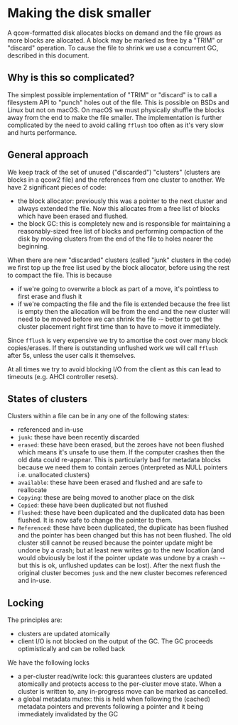 # Making the disk smaller

A qcow-formatted disk allocates blocks on demand and the file grows as more
blocks are allocated. A block may be marked as free by a "TRIM" or "discard"
operation. To cause the file to shrink we use a concurrent GC, described in
this document.

## Why is this so complicated?

The simplest possible implementation of "TRIM" or "discard" is to call a
filesystem API to "punch" holes out of the file. This is possible on BSDs and
Linux but not on macOS. On macOS we must physically shuffle the blocks away
from the end to make the file smaller. The implementation is further complicated
by the need to avoid calling `fflush` too often as it's very slow and hurts
performance.

## General approach

We keep track of the set of unused ("discarded") "clusters" (clusters are blocks
in a qcow2 file) and the references from one cluster to another. We have 2
significant pieces of code:

- the block allocator: previously this was a pointer to the next cluster and
  always extended the file. Now this allocates from a free list of blocks which
  have been erased and flushed.
- the block GC: this is completely new and is responsible for maintaining a
  reasonably-sized free list of blocks and performing compaction of the disk
  by moving clusters from the end of the file to holes nearer the beginning.

When there are new "discarded" clusters (called "junk" clusters in the code)
we first top up the free list used by the block allocator, before using the
rest to compact the file. This is because

- if we're going to overwrite a block as part of a move, it's pointless to
  first erase and flush it
- if we're compacting the file and the file is extended because the free list is
  empty then the allocation will be from the end and the new cluster will need to be
  moved before we can shrink the file -- better to get the cluster placement
  right first time than to have to move it immediately.

Since `fflush` is very expensive we try to amortise the cost over many block
copies/erases. If there is outstanding unflushed work we will call `fflush`
after 5s, unless the user calls it themselves.

At all times we try to avoid blocking I/O from the client as this can lead to
timeouts (e.g. AHCI controller resets).

## States of clusters

Clusters within a file can be in any one of the following states:

- referenced and in-use
- `junk`: these have been recently discarded
- `erased`: these have been erased, but the zeroes have not been flushed which
  means it's unsafe to use them. If the computer crashes then the old data
  could re-appear. This is particularly bad for metadata blocks because we need
  them to contain zeroes (interpreted as NULL pointers i.e. unallocated clusters)
- `available`: these have been erased and flushed and are safe to reallocate
- `Copying`: these are being moved to another place on the disk
- `Copied`: these have been duplicated but not flushed
- `Flushed`: these have been duplicated and the duplicated data has been flushed.
  It is now safe to change the pointer to them.
- `Referenced`: these have been duplicated, the duplicate has been flushed and
  the pointer has been changed but this has not been flushed. The old cluster
  still cannot be reused because the pointer update might be undone by a crash;
  but at least new writes go to the new location (and would obviously be lost if
  the pointer update was undone by a crash -- but this is ok, unflushed updates
  can be lost). After the next flush the original cluster becomes `junk` and the
  new cluster becomes referenced and in-use.

## Locking

The principles are:

- clusters are updated atomically
- client I/O is not blocked on the output of the GC. The GC proceeds optimistically
  and can be rolled back

We have the following locks

- a per-cluster read/write lock: this guarantees clusters are updated atomically
  and protects access to the per-cluster move state. When a cluster is written
  to, any in-progress move can be marked as cancelled.
- a global metadata mutex: this is held when following the (cached) metadata
  pointers and prevents following a pointer and it being immediately invalidated
  by the GC
